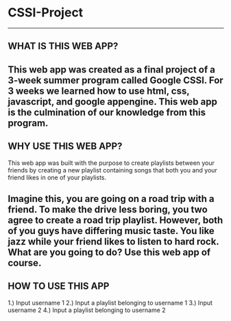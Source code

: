 # CSSI-Project
--------------------------------------------------------------------------------
WHAT IS THIS WEB APP?
--------------------------------------------------------------------------------
This web app was created as a final project of a 3-week summer program called
Google CSSI. For 3 weeks we learned how to use html, css, javascript, and google
appengine. This web app is the culmination of our knowledge from this program.
--------------------------------------------------------------------------------
WHY USE THIS WEB APP?
--------------------------------------------------------------------------------
This web app was built with the purpose to create playlists between your friends
by creating a new playlist containing songs that both you and your friend likes
in one of your playlists.

Imagine this, you are going on a road trip with a friend. To make the drive less
boring, you two agree to create a road trip playlist. However, both of you guys
have differing music taste. You like jazz while your friend likes to listen to
hard rock. What are you going to do? Use this web app of course.
--------------------------------------------------------------------------------
HOW TO USE THIS APP
--------------------------------------------------------------------------------
1.) Input username 1
2.) Input a playlist belonging to username 1
3.) Input username 2
4.) Input a playlist belonging to username 2
